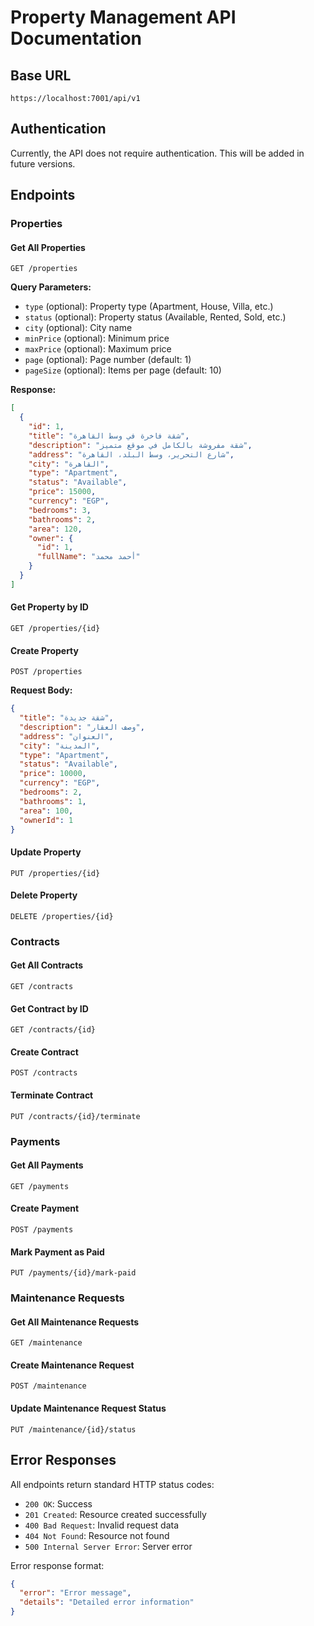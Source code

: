 # Property Management API Documentation

## Base URL
```
https://localhost:7001/api/v1
```

## Authentication
Currently, the API does not require authentication. This will be added in future versions.

## Endpoints

### Properties

#### Get All Properties
```http
GET /properties
```

**Query Parameters:**
- `type` (optional): Property type (Apartment, House, Villa, etc.)
- `status` (optional): Property status (Available, Rented, Sold, etc.)
- `city` (optional): City name
- `minPrice` (optional): Minimum price
- `maxPrice` (optional): Maximum price
- `page` (optional): Page number (default: 1)
- `pageSize` (optional): Items per page (default: 10)

**Response:**
```json
[
  {
    "id": 1,
    "title": "شقة فاخرة في وسط القاهرة",
    "description": "شقة مفروشة بالكامل في موقع متميز",
    "address": "شارع التحرير، وسط البلد، القاهرة",
    "city": "القاهرة",
    "type": "Apartment",
    "status": "Available",
    "price": 15000,
    "currency": "EGP",
    "bedrooms": 3,
    "bathrooms": 2,
    "area": 120,
    "owner": {
      "id": 1,
      "fullName": "أحمد محمد"
    }
  }
]
```

#### Get Property by ID
```http
GET /properties/{id}
```

#### Create Property
```http
POST /properties
```

**Request Body:**
```json
{
  "title": "شقة جديدة",
  "description": "وصف العقار",
  "address": "العنوان",
  "city": "المدينة",
  "type": "Apartment",
  "status": "Available",
  "price": 10000,
  "currency": "EGP",
  "bedrooms": 2,
  "bathrooms": 1,
  "area": 100,
  "ownerId": 1
}
```

#### Update Property
```http
PUT /properties/{id}
```

#### Delete Property
```http
DELETE /properties/{id}
```

### Contracts

#### Get All Contracts
```http
GET /contracts
```

#### Get Contract by ID
```http
GET /contracts/{id}
```

#### Create Contract
```http
POST /contracts
```

#### Terminate Contract
```http
PUT /contracts/{id}/terminate
```

### Payments

#### Get All Payments
```http
GET /payments
```

#### Create Payment
```http
POST /payments
```

#### Mark Payment as Paid
```http
PUT /payments/{id}/mark-paid
```

### Maintenance Requests

#### Get All Maintenance Requests
```http
GET /maintenance
```

#### Create Maintenance Request
```http
POST /maintenance
```

#### Update Maintenance Request Status
```http
PUT /maintenance/{id}/status
```

## Error Responses

All endpoints return standard HTTP status codes:

- `200 OK`: Success
- `201 Created`: Resource created successfully
- `400 Bad Request`: Invalid request data
- `404 Not Found`: Resource not found
- `500 Internal Server Error`: Server error

Error response format:
```json
{
  "error": "Error message",
  "details": "Detailed error information"
}
```